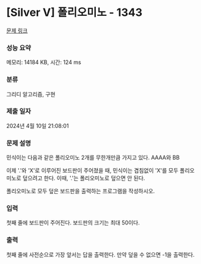 # [Silver V] 폴리오미노 - 1343 

[문제 링크](https://www.acmicpc.net/problem/1343) 

### 성능 요약

메모리: 14184 KB, 시간: 124 ms

### 분류

그리디 알고리즘, 구현

### 제출 일자

2024년 4월 10일 21:08:01

### 문제 설명

<p>민식이는 다음과 같은 폴리오미노 2개를 무한개만큼 가지고 있다. AAAA와 BB</p>

<p>이제 '.'와 'X'로 이루어진 보드판이 주어졌을 때, 민식이는 겹침없이 'X'를 모두 폴리오미노로 덮으려고 한다. 이때, '.'는 폴리오미노로 덮으면 안 된다.</p>

<p>폴리오미노로 모두 덮은 보드판을 출력하는 프로그램을 작성하시오.</p>

### 입력 

 <p>첫째 줄에 보드판이 주어진다. 보드판의 크기는 최대 50이다.</p>

### 출력 

 <p>첫째 줄에 사전순으로 가장 앞서는 답을 출력한다. 만약 덮을 수 없으면 -1을 출력한다.</p>

